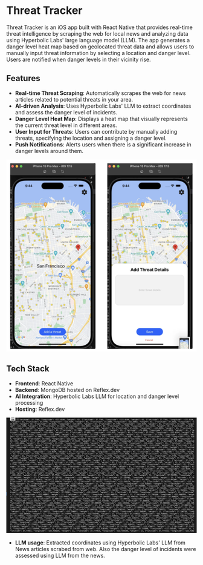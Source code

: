 # Threat Tracker

Threat Tracker is an iOS app built with React Native that provides real-time threat intelligence by scraping the web for local news and analyzing data using Hyperbolic Labs' large language model (LLM). The app generates a danger level heat map based on geolocated threat data and allows users to manually input threat information by selecting a location and danger level. Users are notified when danger levels in their vicinity rise.

## Features

- **Real-time Threat Scraping**: Automatically scrapes the web for news articles related to potential threats in your area.
- **AI-driven Analysis**: Uses Hyperbolic Labs' LLM to extract coordinates and assess the danger level of incidents.
- **Danger Level Heat Map**: Displays a heat map that visually represents the current threat level in different areas.
- **User Input for Threats**: Users can contribute by manually adding threats, specifying the location and assigning a danger level.
- **Push Notifications**: Alerts users when there is a significant increase in danger levels around them.
  
<img title="screenshot" src="pic1.png">

## Tech Stack

- **Frontend**: React Native
- **Backend**: MongoDB hosted on Reflex.dev
- **AI Integration**: Hyperbolic Labs LLM for location and danger level processing
- **Hosting**: Reflex.dev

<img title="LLM scraped data" src="news.png">

- **LLM usage**: Extracted coordinates using Hyperbolic Labs' LLM from News articles scrabed from web. Also the danger level of incidents were assessed using LLM from the news.

